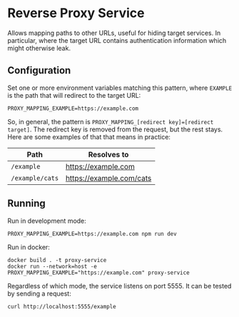 # Reverse Proxy Service
Allows mapping paths to other URLs, useful for hiding target services. In particular, where the target URL contains authentication information which might otherwise leak.

## Configuration
Set one or more environment variables matching this pattern, where `EXAMPLE` is the path that will redirect to the target URL:

```shell
PROXY_MAPPING_EXAMPLE=https://example.com
```

So, in general, the pattern is `PROXY_MAPPING_[redirect key]=[redirect target]`. The redirect key is removed from the request, but the rest stays. Here are some examples of that that means in practice:

| Path            | Resolves to              |
|-----------------|--------------------------|
| `/example`      | https://example.com      |
| `/example/cats` | https://example.com/cats |

## Running
Run in development mode:
```shell
PROXY_MAPPING_EXAMPLE=https://example.com npm run dev
```

Run in docker:
```shell
docker build . -t proxy-service
docker run --network=host -e PROXY_MAPPING_EXAMPLE="https://example.com" proxy-service
```

Regardless of which mode, the service listens on port 5555. It can be tested by sending a request:
```shell
curl http://localhost:5555/example
```
